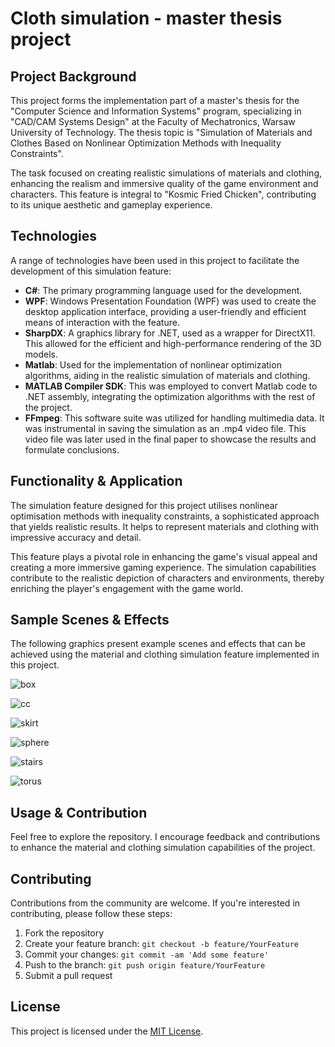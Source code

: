 # Cloth simulation - master thesis project

## Project Background

This project forms the implementation part of a master's thesis for the "Computer Science and Information Systems" program, specializing in "CAD/CAM Systems Design" at the Faculty of Mechatronics, Warsaw University of Technology. The thesis topic is "Simulation of Materials and Clothes Based on Nonlinear Optimization Methods with Inequality Constraints".

The task focused on creating realistic simulations of materials and clothing, enhancing the realism and immersive quality of the game environment and characters. This feature is integral to "Kosmic Fried Chicken", contributing to its unique aesthetic and gameplay experience.

## Technologies

A range of technologies have been used in this project to facilitate the development of this simulation feature:

- **C#**: The primary programming language used for the development.
- **WPF**: Windows Presentation Foundation (WPF) was used to create the desktop application interface, providing a user-friendly and efficient means of interaction with the feature.
- **SharpDX**: A graphics library for .NET, used as a wrapper for DirectX11. This allowed for the efficient and high-performance rendering of the 3D models.
- **Matlab**: Used for the implementation of nonlinear optimization algorithms, aiding in the realistic simulation of materials and clothing.
- **MATLAB Compiler SDK**: This was employed to convert Matlab code to .NET assembly, integrating the optimization algorithms with the rest of the project.
- **FFmpeg**: This software suite was utilized for handling multimedia data. It was instrumental in saving the simulation as an .mp4 video file. This video file was later used in the final paper to showcase the results and formulate conclusions.

## Functionality & Application

The simulation feature designed for this project utilises nonlinear optimisation methods with inequality constraints, a sophisticated approach that yields realistic results. It helps to represent materials and clothing with impressive accuracy and detail.

This feature plays a pivotal role in enhancing the game's visual appeal and creating a more immersive gaming experience. The simulation capabilities contribute to the realistic depiction of characters and environments, thereby enriching the player's engagement with the game world.

## Sample Scenes & Effects

The following graphics present example scenes and effects that can be achieved using the material and clothing simulation feature implemented in this project.

![box](./img/box.png)

![cc](./img/cc.png)

![skirt](./img/skirt.png)

![sphere](./img/sphere.png)

![stairs](./img/stairs.png)

![torus](./img/torus.png)

## Usage & Contribution

Feel free to explore the repository. I encourage feedback and contributions to enhance the material and clothing simulation capabilities of the project.

## Contributing

Contributions from the community are welcome. If you're interested in contributing, please follow these steps:

1. Fork the repository
2. Create your feature branch: `git checkout -b feature/YourFeature`
3. Commit your changes: `git commit -am 'Add some feature'`
4. Push to the branch: `git push origin feature/YourFeature`
5. Submit a pull request

## License

This project is licensed under the [MIT License](LICENSE).
